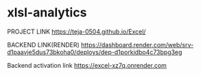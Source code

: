 # xlsl-analytics

PROJECT LINK   https://teja-0504.github.io/Excel/


BACKEND LINK(RENDER)   https://dashboard.render.com/web/srv-d1paavje5dus73bkoha0/deploys/dep-d1porkidbo4c73bpg3eg


Backend activation link  https://excel-xz7q.onrender.com
